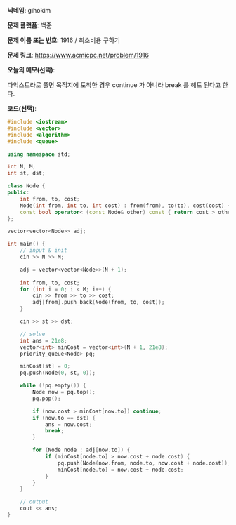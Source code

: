 **닉네임**: gihokim

**문제 플랫폼**: 백준

**문제 이름 또는 번호**: 1916 / 최소비용 구하기

**문제 링크**: https://www.acmicpc.net/problem/1916

**오늘의 메모(선택)**:

다익스트라로 풀면 목적지에 도착한 경우 continue 가 아니라 break 를 해도 된다고 한다.

**코드(선택)**:

```c++
#include <iostream>
#include <vector>
#include <algorithm>
#include <queue>

using namespace std;

int N, M;
int st, dst;

class Node {
public:
	int from, to, cost;
	Node(int from, int to, int cost) : from(from), to(to), cost(cost) {}
	const bool operator< (const Node& other) const { return cost > other.cost; }
};

vector<vector<Node>> adj;

int main() {
	// input & init
	cin >> N >> M;

	adj = vector<vector<Node>>(N + 1);
	
	int from, to, cost;
	for (int i = 0; i < M; i++) {
		cin >> from >> to >> cost;
		adj[from].push_back(Node(from, to, cost));
	}

	cin >> st >> dst;

	// solve
	int ans = 21e8;
	vector<int> minCost = vector<int>(N + 1, 21e8);
	priority_queue<Node> pq;

	minCost[st] = 0;
	pq.push(Node(0, st, 0));

	while (!pq.empty()) {
		Node now = pq.top();
		pq.pop();

		if (now.cost > minCost[now.to]) continue;
		if (now.to == dst) {
			ans = now.cost;
			break;
		}

		for (Node node : adj[now.to]) {
			if (minCost[node.to] > now.cost + node.cost) {
				pq.push(Node(now.from, node.to, now.cost + node.cost));
				minCost[node.to] = now.cost + node.cost;
			}
		}
	}

	// output
	cout << ans;
}
```
